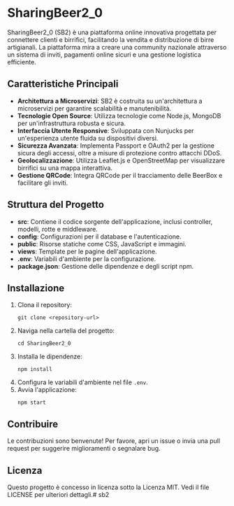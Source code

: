 # SharingBeer2_0

SharingBeer2_0 (SB2) è una piattaforma online innovativa progettata per connettere clienti e birrifici, facilitando la vendita e distribuzione di birre artigianali. La piattaforma mira a creare una community nazionale attraverso un sistema di inviti, pagamenti online sicuri e una gestione logistica efficiente.

## Caratteristiche Principali

- **Architettura a Microservizi**: SB2 è costruita su un'architettura a microservizi per garantire scalabilità e manutenibilità.
- **Tecnologie Open Source**: Utilizza tecnologie come Node.js, MongoDB per un'infrastruttura robusta e sicura.
- **Interfaccia Utente Responsive**: Sviluppata con Nunjucks per un'esperienza utente fluida su dispositivi diversi.
- **Sicurezza Avanzata**: Implementa Passport e OAuth2 per la gestione sicura degli accessi, oltre a misure di protezione contro attacchi DDoS.
- **Geolocalizzazione**: Utilizza Leaflet.js e OpenStreetMap per visualizzare birrifici su una mappa interattiva.
- **Gestione QRCode**: Integra QRCode per il tracciamento delle BeerBox e facilitare gli inviti.

## Struttura del Progetto

- **src**: Contiene il codice sorgente dell'applicazione, inclusi controller, modelli, rotte e middleware.
- **config**: Configurazioni per il database e l'autenticazione.
- **public**: Risorse statiche come CSS, JavaScript e immagini.
- **views**: Template per le pagine dell'applicazione.
- **.env**: Variabili d'ambiente per la configurazione.
- **package.json**: Gestione delle dipendenze e degli script npm.

## Installazione

1. Clona il repository:
   ```
   git clone <repository-url>
   ```
2. Naviga nella cartella del progetto:
   ```
   cd SharingBeer2_0
   ```
3. Installa le dipendenze:
   ```
   npm install
   ```
4. Configura le variabili d'ambiente nel file `.env`.
5. Avvia l'applicazione:
   ```
   npm start
   ```

## Contribuire

Le contribuzioni sono benvenute! Per favore, apri un issue o invia una pull request per suggerire miglioramenti o segnalare bug.

## Licenza

Questo progetto è concesso in licenza sotto la Licenza MIT. Vedi il file LICENSE per ulteriori dettagli.# sb2
